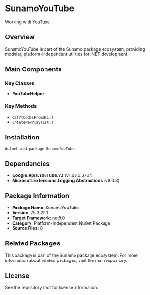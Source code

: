 # SunamoYouTube

Working with YouTube

## Overview

SunamoYouTube is part of the Sunamo package ecosystem, providing modular, platform-independent utilities for .NET development.

## Main Components

### Key Classes

- **YouTubeHelper**

### Key Methods

- `GetYtCodesFromUri()`
- `CreateNewPlaylist()`

## Installation

```bash
dotnet add package SunamoYouTube
```

## Dependencies

- **Google.Apis.YouTube.v3** (v1.69.0.3707)
- **Microsoft.Extensions.Logging.Abstractions** (v9.0.3)

## Package Information

- **Package Name**: SunamoYouTube
- **Version**: 25.3.29.1
- **Target Framework**: net9.0
- **Category**: Platform-Independent NuGet Package
- **Source Files**: 8

## Related Packages

This package is part of the Sunamo package ecosystem. For more information about related packages, visit the main repository.

## License

See the repository root for license information.
